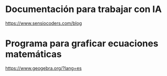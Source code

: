 # Documentación para trabajar con IA
https://www.sensiocoders.com/blog

# Programa para graficar ecuaciones matemáticas
https://www.geogebra.org/?lang=es
